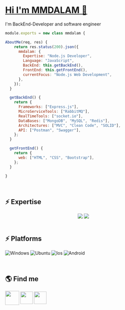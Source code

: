 <h1 align="lte"><a href="https://github.com/MMDALAM">Hi I'm MMDALAM 👋</a></h1>

I'm BackEnd-Developer and software engineer

```javascript
module.exports = new class mmdalam {

AboutMe(req, res) {
    return res.status(200).json({
      mmdalam: {
        Expertise: "Node.js Developer",
        Language: "JavaScript",
        BackEnd: this.getBackEnd(),
        FrontEnd: this.getFrontEnd(),
        currentFocus: "Node.js Web Development",
      },
    });
  }

  getBackEnd() {
    return {
      Frameworks: ["Express.js"],
      MicroServiceTools: ["RabbitMQ"],
      RealTimeTools: ["socket.io"],
      DataBases: ["MongoDB", "MySQL", "Redis"],
      Architectures: ["MVC", "Clean Code", "SOLID"],
      API: ["Postman", "Swagger"],
    };
  }

  getFrontEnd() {
    return {
      web: ["HTML", "CSS", "Bootstrap"],
    };
  }

}
```

<br>

## ⚡ Expertise
<div align="center">
    <img src="https://skillicons.dev/icons?i=html,css,vscode,github,git,npm,cloudflare,docker" />
    <img src="https://skillicons.dev/icons?i=nodejs,javascript,express,rabbitmq,mongodb,mysql,redis" /><br>
</div>

<br>

## ⚡ Platforms
  ![Windows](https://img.shields.io/badge/Windows-0078D6?style=for-the-badge&logo=windows&logoColor=white)
  ![Ubuntu](https://img.shields.io/badge/Ubuntu-E95420?style=for-the-badge&logo=ubuntu&logoColor=white)
  ![Ios](https://img.shields.io/badge/iOS-000000?style=for-the-badge&logo=apple&logoColor=white)
  ![Android](https://img.shields.io/badge/Android-0078D6?style=for-the-badge&logo=android&color=339933&logoColor=white)

<br>

## 🌎 Find me
  <a href="mailto:mmmohammadalam@gmail.com" target="blank"><img align="center" src="https://github.com/user-attachments/assets/946a50ec-3987-48cc-b8dc-ba2282a9126a" height="45" width="45" /></a>
  <a href="https://instagram.com/mmd_alam1999" target="blank"><img align="center" src="https://raw.githubusercontent.com/rahuldkjain/github-profile-readme-generator/master/src/images/icons/Social/instagram.svg" height="40" width="40" /></a>
  <a href="https://t.me/@mmdalam1999"><img align="center" src="https://github.com/user-attachments/assets/358b74e7-074e-464e-a611-bf74f1b73ce3" height="40" width="40" /></a>

